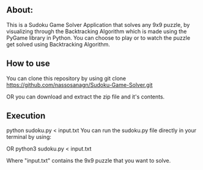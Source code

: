 ## About:
This is a Sudoku Game Solver Application that solves any 9x9 puzzle, by visualizing through the Backtracking Algorithm which is made using the PyGame library in Python.
You can choose to play or to watch the puzzle get solved using Backtracking Algorithm.

## How to use

You can clone this repository by using
  git clone https://github.com/nassosanagn/Sudoku-Game-Solver.git

OR you can download and extract the zip file and it's contents.

## Execution
  python sudoku.py < input.txt
You can run the sudoku.py file directly in your terminal by using:
  
OR
  python3 sudoku.py < input.txt

Where "input.txt" contains the 9x9 puzzle that you want to solve.
 
